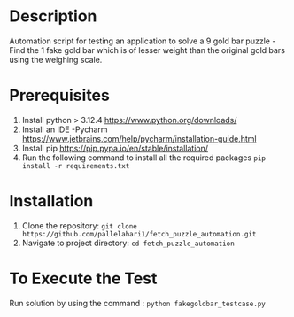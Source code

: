 
# Description
Automation script for testing an application to solve a 9 gold bar puzzle - Find the 1 fake gold bar which is of
lesser weight than the original gold bars using the weighing scale.

# Prerequisites
1. Install python > 3.12.4 https://www.python.org/downloads/
2. Install an IDE -Pycharm https://www.jetbrains.com/help/pycharm/installation-guide.html
3.  Install pip https://pip.pypa.io/en/stable/installation/
4.  Run the following command to install all the required packages
```pip install -r requirements.txt```

# Installation

1. Clone the repository: ```git clone https://github.com/pallelahari1/fetch_puzzle_automation.git```
2. Navigate to project directory: ```cd fetch_puzzle_automation```

# To Execute the Test

Run solution by using the command : ```python fakegoldbar_testcase.py ```



